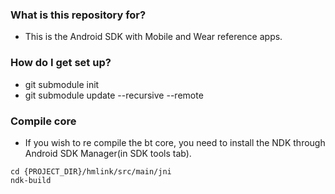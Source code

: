 ### What is this repository for? ###

* This is the Android SDK with Mobile and Wear reference apps.

### How do I get set up? ###

* git submodule init
* git submodule update --recursive --remote


### Compile core ###
* If you wish to re compile the bt core, you need to install the NDK through Android SDK Manager(in SDK tools tab).
```
cd {PROJECT_DIR}/hmlink/src/main/jni 
ndk-build
```